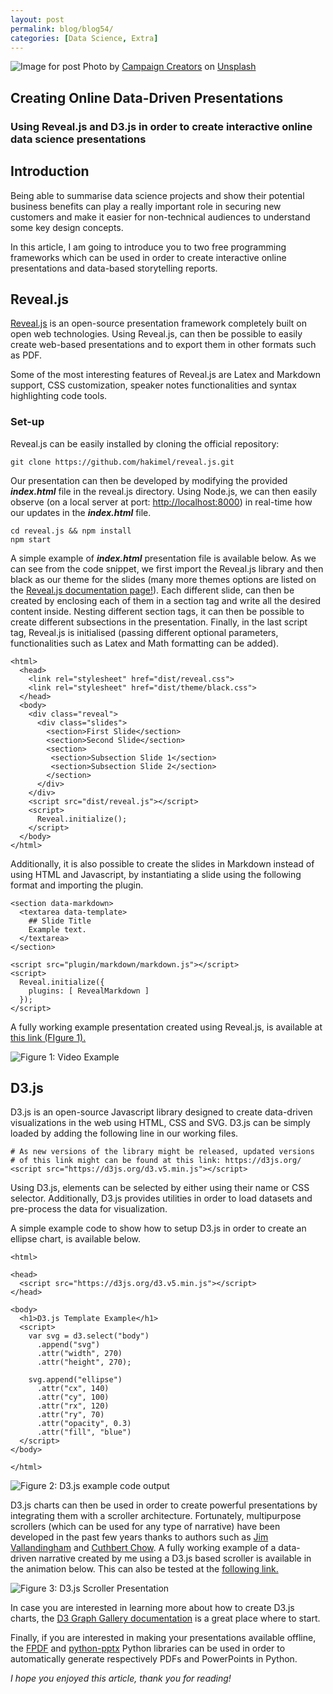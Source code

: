 ```yaml
---
layout: post
permalink: blog/blog54/
categories: [Data Science, Extra]
---
```


![Image for post](https://miro.medium.com/max/12000/0*2BBlbk_QjecT2lI0) Photo by [Campaign Creators](https://unsplash.com/@campaign_creators?utm_source=medium&utm_medium=referral) on [Unsplash](https://unsplash.com?utm_source=medium&utm_medium=referral)

<!--end_excerpt-->

## Creating Online Data-Driven Presentations

### Using Reveal.js and D3.js in order to create interactive online data science presentations

## Introduction

Being able to summarise data science projects and show their potential business benefits can play a really important role in securing new customers and make it easier for non-technical audiences to understand some key design concepts.

In this article, I am going to introduce you to two free programming frameworks which can be used in order to create interactive online presentations and data-based storytelling reports.

## Reveal.js

[Reveal.js](https://github.com/hakimel/reveal.js/) is an open-source presentation framework completely built on open web technologies. Using Reveal.js, can then be possible to easily create web-based presentations and to export them in other formats such as PDF.

Some of the most interesting features of Reveal.js are Latex and Markdown support, CSS customization, speaker notes functionalities and syntax highlighting code tools.

### Set-up

Reveal.js can be easily installed by cloning the official repository:

    git clone https://github.com/hakimel/reveal.js.git

Our presentation can then be developed by modifying the provided ***index.html*** file in the reveal.js directory. Using Node.js, we can then easily observe (on a local server at port: [http://localhost:8000](http://localhost:8000/)) in real-time how our updates in the ***index.html*** file.

    cd reveal.js && npm install
    npm start

A simple example of ***index.html*** presentation file is available below. As we can see from the code snippet, we first import the Reveal.js library and then black as our theme for the slides (many more themes options are listed on the [Reveal.js documentation page!](https://revealjs.com/themes/)). Each different slide, can then be created by enclosing each of them in a section tag and write all the desired content inside. Nesting different section tags, it can then be possible to create different subsections in the presentation. Finally, in the last script tag, Reveal.js is initialised (passing different optional parameters, functionalities such as Latex and Math formatting can be added).

    <html>
      <head>
        <link rel="stylesheet" href="dist/reveal.css">
        <link rel="stylesheet" href="dist/theme/black.css">
      </head>
      <body>
        <div class="reveal">
          <div class="slides">
            <section>First Slide</section>
            <section>Second Slide</section>
            <section>
             <section>Subsection Slide 1</section>
             <section>Subsection Slide 2</section>
            </section>
          </div>
        </div>
        <script src="dist/reveal.js"></script>
        <script>
          Reveal.initialize();
        </script>
      </body>
    </html>

Additionally, it is also possible to create the slides in Markdown instead of using HTML and Javascript, by instantiating a slide using the following format and importing the plugin.

    <section data-markdown>
      <textarea data-template>
        ## Slide Title
        Example text.
      </textarea>
    </section>

    <script src="plugin/markdown/markdown.js"></script>
    <script>
      Reveal.initialize({
        plugins: [ RevealMarkdown ]
      });
    </script>

A fully working example presentation created using Reveal.js, is available at [this link (FIgure 1).](https://ppiconsulting.dev/Epidemics-Modelling/presentation//index.html#/)

![Figure 1: Video Example](https://cdn-images-1.medium.com/max/3840/1*FUS1Yr2imWQ0DQvkYZdCCg.gif)

## D3.js

D3.js is an open-source Javascript library designed to create data-driven visualizations in the web using HTML, CSS and SVG. D3.js can be simply loaded by adding the following line in our working files.

    # As new versions of the library might be released, updated versions
    # of this link might can be found at this link: https://d3js.org/
    <script src="https://d3js.org/d3.v5.min.js"></script>

Using D3.js, elements can be selected by either using their name or CSS selector. Additionally, D3.js provides utilities in order to load datasets and pre-process the data for visualization.

A simple example code to show how to setup D3.js in order to create an ellipse chart, is available below.

    <html>

    <head>
      <script src="https://d3js.org/d3.v5.min.js"></script>
    </head>

    <body>
      <h1>D3.js Template Example</h1>
      <script>
        var svg = d3.select("body")
          .append("svg")
          .attr("width", 270)
          .attr("height", 270);

        svg.append("ellipse")
          .attr("cx", 140)
          .attr("cy", 100)
          .attr("rx", 120)
          .attr("ry", 70)
          .attr("opacity", 0.3)
          .attr("fill", "blue")
      </script>
    </body>

    </html>

![Figure 2: D3.js example code output](https://cdn-images-1.medium.com/max/2000/1*A__p-xFllB6pB3b1muBXYg.png)

D3.js charts can then be used in order to create powerful presentations by integrating them with a scroller architecture. Fortunately, multipurpose scrollers (which can be used for any type of narrative) have been developed in the past few years thanks to authors such as [Jim Vallandingham](https://vallandingham.me/scroller.html) and [Cuthbert Chow](https://towardsdatascience.com/how-i-created-an-interactive-scrolling-visualisation-with-d3-js-and-how-you-can-too-e116372e2c73). A fully working example of a data-driven narrative created by me using a D3.js based scroller is available in the animation below. This can also be tested at the [following link.](https://ppiconsulting.dev/Epidemics-Modelling/d3_scroller//index.html)

![Figure 3: D3.js Scroller Presentation](https://cdn-images-1.medium.com/max/2774/1*u5jVoV2Q3UD4Y5JmlnO-3w.gif)

In case you are interested in learning more about how to create D3.js charts, the [D3 Graph Gallery documentation](https://www.d3-graph-gallery.com/intro_d3js.html) is a great place where to start.

Finally, if you are interested in making your presentations available offline, the [FPDF](https://pyfpdf.readthedocs.io/en/latest/index.html) and [python-pptx](https://python-pptx.readthedocs.io/en/latest/) Python libraries can be used in order to automatically generate respectively PDFs and PowerPoints in Python.

*I hope you enjoyed this article, thank you for reading!*
